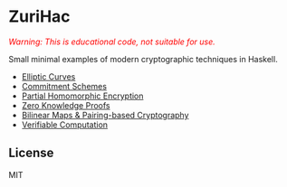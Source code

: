 ZuriHac
=======

<em style="color:red"> Warning: This is educational code, not suitable for use. </em>

Small minimal examples of modern cryptographic techniques in Haskell.

* [Elliptic Curves](ecc/)
* [Commitment Schemes](commit/)
* [Partial Homomorphic Encryption](homo/)
* [Zero Knowledge Proofs](sigma/)
* [Bilinear Maps & Pairing-based Cryptography](pairing/)
* [Verifiable Computation](https://github.com/adjoint-io/arithmetic-circuits)

License 
-------

MIT
